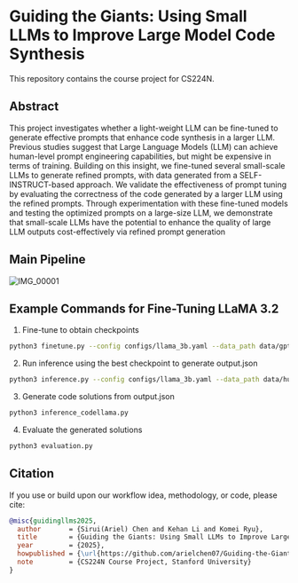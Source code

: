 # Guiding the Giants: Using Small LLMs to Improve Large Model Code Synthesis

This repository contains the course project for CS224N.

## Abstract
This project investigates whether a light-weight LLM can be fine-tuned to generate
effective prompts that enhance code synthesis in a larger LLM. Previous studies
suggest that Large Language Models (LLM) can achieve human-level prompt
engineering capabilities, but might be expensive in terms of training. Building
on this insight, we fine-tuned several small-scale LLMs to generate refined prompts,
with data generated from a SELF-INSTRUCT-based approach. We validate the
effectiveness of prompt tuning by evaluating the correctness of the code generated
by a larger LLM using the refined prompts. Through experimentation with these
fine-tuned models and testing the optimized prompts on a large-size LLM, we
demonstrate that small-scale LLMs have the potential to enhance the quality of
large LLM outputs cost-effectively via refined prompt generation

## Main Pipeline
![IMG_00001](https://github.com/user-attachments/assets/c72cd656-bed4-4167-aa29-177550bddfce)

## Example Commands for Fine-Tuning LLaMA 3.2
1. Fine-tune to obtain checkpoints
```bash
python3 finetune.py --config configs/llama_3b.yaml --data_path data/gpt4_generations/fixed_prompts.json
```
2. Run inference using the best checkpoint to generate output.json
```bash
python3 inference.py --config configs/llama_3b.yaml --data_path data/human_eval_data_ambiguity_with_soln_new.json
```
3. Generate code solutions from output.json
```bash
python3 inference_codellama.py
```
4. Evaluate the generated solutions
```bash
python3 evaluation.py
```

## Citation

If you use or build upon our workflow idea, methodology, or code, please cite:

```bibtex
@misc{guidingllms2025,
  author       = {Sirui(Ariel) Chen and Kehan Li and Komei Ryu},
  title        = {Guiding the Giants: Using Small LLMs to Improve Large Model Code Synthesis},
  year         = {2025},
  howpublished = {\url{https://github.com/arielchen07/Guiding-the-Giants-Using-Small-LLMs-to-Improve-Large-Model-Code-Synthesis}},
  note         = {CS224N Course Project, Stanford University}
}


